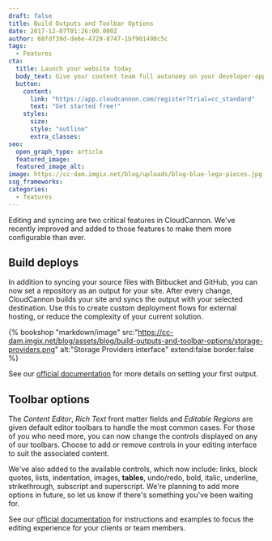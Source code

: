 ```yaml
---
draft: false
title: Build Outputs and Toolbar Options
date: 2017-12-07T01:26:00.000Z
author: 68fdf39d-de6e-4729-8747-1bf901498c5c
tags:
  - Features
cta:
  title: Launch your website today
  body_text: Give your content team full autonomy on your developer-approved tech stack with CloudCannon.
  button:
    content: 
      link: "https://app.cloudcannon.com/register?trial=cc_standard"
      text: "Get started free!"
    styles:
      size:
      style: "outline"
      extra_classes:
seo:
  open_graph_type: article
  featured_image:
  featured_image_alt:
image: https://cc-dam.imgix.net/blog/uploads/blog-blue-lego-pieces.jpg
ssg_frameworks:
categories:
  - features
---
```

Editing and syncing are two critical features in CloudCannon. We've recently improved and added to those features to make them more configurable than ever.

## Build deploys

In addition to syncing your source files with Bitbucket and GitHub, you can now set a repository as an output for your site. After every change, CloudCannon builds your site and syncs the output with your selected destination. Use this to create custom deployment flows for external hosting, or reduce the complexity of your current solution.

{% bookshop "markdown/image" src:"https://cc-dam.imgix.net/blog/assets/blog/build-outputs-and-toolbar-options/storage-providers.png" alt:"Storage Providers interface" extend:false border:false %}

See our [official documentation](https://cloudcannon.com/documentation/articles/output-a-built-site-from-cloudcannon-to-an-external-provider/) for more details on setting your first output.

## Toolbar options

The *Content Editor*, *Rich Text* front matter fields and *Editable Regions* are given default editor toolbars to handle the most common cases. For those of you who need more, you can now change the controls displayed on any of our toolbars. Choose to add or remove controls in your editing interface to suit the associated content.

We've also added to the available controls, which now include: links, block quotes, lists, indentation, images, **tables**, undo/redo, bold, italic, underline, strikethrough, subscript and superscript. We're planning to add more options in future, so let us know if there's something you've been waiting for.

See our [official documentation](https://docs.cloudcannon.com/editing/options/) for instructions and examples to focus the editing experience for your clients or team members.